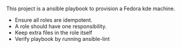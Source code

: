 This project is a ansible playbook to provision a Fedora kde machine.

- Ensure all roles are idempotent.
- A role should have one responsibility.
- Keep extra files in the role itself
- Verify playbook by running ansible-lint

